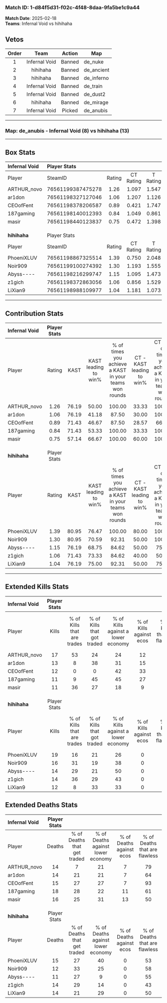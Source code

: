 ### Match ID: 1-d84f5d31-f02c-4f48-8daa-9fa5be1c9a44  
**Match Date**: 2025-02-18  
**Teams**: Infernal Void vs hihihaha  

## Vetos  

| Order | Team | Action | Map |
| :---: | :--: | :----: | --- |
| 1 | Infernal Void | Banned | de_nuke |
| 2 | hihihaha | Banned | de_ancient |
| 3 | hihihaha | Banned | de_inferno |
| 4 | Infernal Void | Banned | de_train |
| 5 | Infernal Void | Banned | de_dust2 |
| 6 | hihihaha | Banned | de_mirage |
| 7 | Infernal Void | Picked | de_anubis |

---  

### **Map**: de_anubis - Infernal Void (8) vs hihihaha (13)  
---  

## Box Stats  

| **Infernal Void** | Player Stats      |        |           |          |       |      |       |         |        |      |     |
| :- | :- | :-: | :-: | :-: | :-: | :-: | :-: | :-: | :-: | :-: | :-: |
| Player            | SteamID           | Rating | CT Rating | T Rating | KAST  | ADR  | Kills | Assists | Deaths | K/D  | HS% |
| ARTHUR_novo       | 76561199387475278 |  1.26  |   1.097   |  1.547   | 76.19 | 90.1 |  17   |    3    |   14   | 1.21 | 47  |
| ar1don            | 76561198327127046 |  1.06  |   1.207   |  1.126   | 76.19 | 73.6 |  13   |    6    |   14   | 0.93 | 38  |
| CEOofFent         | 76561198378206587 |  0.89  |   0.421   |  1.747   | 71.43 | 55.4 |  12   |    3    |   15   | 0.80 | 33  |
| 187gaming         | 76561198140012393 |  0.84  |   1.049   |  0.861   | 71.43 | 71.2 |  11   |    7    |   18   | 0.61 | 54  |
| masir             | 76561198440123837 |  0.75  |   0.472   |  1.398   | 57.14 | 66.9 |  11   |    3    |   16   | 0.69 | 63  |
|                   |                   |        |           |          |       |      |       |         |        |      |     |
|                   |                   |        |           |          |       |      |       |         |        |      |     |
|                   |                   |        |           |          |       |      |       |         |        |      |     |
| **hihihaha**      | Player Stats      |        |           |          |       |      |       |         |        |      |     |
| Player            | SteamID           | Rating | CT Rating | T Rating | KAST  | ADR  | Kills | Assists | Deaths | K/D  | HS% |
| PhoeniXLUV        | 76561198867325514 |  1.39  |   0.750   |  2.048   | 80.95 | 90.3 |  19   |   10    |   15   | 1.27 | 52  |
| Noir909           | 76561199100274392 |  1.30  |   1.193   |  1.555   | 80.95 | 82.3 |  16   |    6    |   12   | 1.33 | 56  |
| Abyss----         | 76561198216299747 |  1.15  |   1.095   |  1.473   | 76.19 | 66.4 |  14   |    5    |   11   | 1.27 | 35  |
| z1gich            | 76561198372863056 |  1.06  |   0.856   |  1.529   | 71.43 | 74.1 |  14   |    3    |   14   | 1.00 | 50  |
| LiXian9           | 76561198988109977 |  1.04  |   1.181   |  1.073   | 76.19 | 80.7 |  12   |    6    |   14   | 0.86 | 66  |
---  

## Contribution Stats  

| **Infernal Void** | Player Stats |       |                      |                                                        |                           |                                                             |                          |                                                            |
| :- | :-: | :-: | :-: | :-: | :-: | :-: | :-: | :-: |
| Player            |    Rating    | KAST  | KAST leading to win% | % of times you achieve a KAST in your teams won rounds | CT - KAST leading to win% | CT - % of times you achieve a KAST in your teams won rounds | T - KAST leading to win% | T - % of times you achieve a KAST in your teams won rounds |
| ARTHUR_novo       |     1.26     | 76.19 |        50.00         |                         100.00                         |           33.33           |                           100.00                            |          71.43           |                           100.00                           |
| ar1don            |     1.06     | 76.19 |        41.18         |                         87.50                          |           30.00           |                           100.00                            |          57.14           |                           80.00                            |
| CEOofFent         |     0.89     | 71.43 |        46.67         |                         87.50                          |           28.57           |                            66.67                            |          62.50           |                           100.00                           |
| 187gaming         |     0.84     | 71.43 |        53.33         |                         100.00                         |           33.33           |                           100.00                            |          83.33           |                           100.00                           |
| masir             |     0.75     | 57.14 |        66.67         |                         100.00                         |           60.00           |                           100.00                            |          71.43           |                           100.00                           |
|                   |              |       |                      |                                                        |                           |                                                             |                          |                                                            |
|                   |              |       |                      |                                                        |                           |                                                             |                          |                                                            |
|                   |              |       |                      |                                                        |                           |                                                             |                          |                                                            |
| **hihihaha**      | Player Stats |       |                      |                                                        |                           |                                                             |                          |                                                            |
| Player            |    Rating    | KAST  | KAST leading to win% | % of times you achieve a KAST in your teams won rounds | CT - KAST leading to win% | CT - % of times you achieve a KAST in your teams won rounds | T - KAST leading to win% | T - % of times you achieve a KAST in your teams won rounds |
| PhoeniXLUV        |     1.39     | 80.95 |        76.47         |                         100.00                         |           80.00           |                           100.00                            |          75.00           |                           100.00                           |
| Noir909           |     1.30     | 80.95 |        70.59         |                         92.31                          |           50.00           |                           100.00                            |          88.89           |                           88.89                            |
| Abyss----         |     1.15     | 76.19 |        68.75         |                         84.62                          |           50.00           |                            75.00                            |          80.00           |                           88.89                            |
| z1gich            |     1.06     | 71.43 |        73.33         |                         84.62                          |           40.00           |                            50.00                            |          90.00           |                           100.00                           |
| LiXian9           |     1.04     | 76.19 |        75.00         |                         92.31                          |           50.00           |                            75.00                            |          90.00           |                           100.00                           |
---  

## Extended Kills Stats  

| **Infernal Void** | Player Stats |                            |                            |                                    |                         |                              |                                 |                                       |                    |           |
| :- | :-: | :-: | :-: | :-: | :-: | :-: | :-: | :-: | :-: | :-: |
| Player            |    Kills     | % of Kills that are trades | % of Kills that got traded | % of Kills against a lower economy | % of Kills against ecos | % of Kills that are flawless | % of Kills that are close duels | % of Kills that are assisted by flash | Pistol Round Kills | AWP Kills |
| ARTHUR_novo       |      17      |             53             |             24             |                 24                 |           12            |              53              |               18                |                  12                   |         2          |     0     |
| ar1don            |      13      |             8              |             38             |                 31                 |           15            |              38              |                8                |                   0                   |         1          |     0     |
| CEOofFent         |      12      |             0              |             0              |                 42                 |           33            |              67              |                8                |                   0                   |         1          |     3     |
| 187gaming         |      11      |             9              |             45             |                 45                 |           27            |              45              |                9                |                   0                   |         1          |     0     |
| masir             |      11      |             36             |             27             |                 18                 |            9            |              45              |                0                |                  18                   |         2          |     0     |
|                   |              |                            |                            |                                    |                         |                              |                                 |                                       |                    |           |
|                   |              |                            |                            |                                    |                         |                              |                                 |                                       |                    |           |
|                   |              |                            |                            |                                    |                         |                              |                                 |                                       |                    |           |
| **hihihaha**      | Player Stats |                            |                            |                                    |                         |                              |                                 |                                       |                    |           |
| Player            |    Kills     | % of Kills that are trades | % of Kills that got traded | % of Kills against a lower economy | % of Kills against ecos | % of Kills that are flawless | % of Kills that are close duels | % of Kills that are assisted by flash | Pistol Round Kills | AWP Kills |
| PhoeniXLUV        |      19      |             16             |             21             |                 26                 |            0            |              79              |                0                |                   0                   |         2          |     0     |
| Noir909           |      16      |             31             |             19             |                 38                 |            0            |              69              |                6                |                  13                   |         2          |     0     |
| Abyss----         |      14      |             29             |             21             |                 50                 |            0            |              71              |                7                |                   0                   |         1          |     6     |
| z1gich            |      14      |             36             |             29             |                 43                 |            0            |              79              |               14                |                   0                   |         2          |     0     |
| LiXian9           |      12      |             8              |             33             |                 33                 |            0            |              67              |                0                |                   8                   |         0          |     0     |
## Extended Deaths Stats  

| **Infernal Void** | Player Stats |                             |                                   |                          |                               |                            |                           |               |
| :- | :-: | :-: | :-: | :-: | :-: | :-: | :-: | :-: |
| Player            |    Deaths    | % of Deaths that get traded | % of Deaths against lower economy | % of Deaths against ecos | % of Deaths that are flawless | % of Deaths that are close | % of Deaths while blinded | Deaths to AWP |
| ARTHUR_novo       |      14      |              7              |                21                 |            7             |              79               |             7              |             7             |       0       |
| ar1don            |      14      |             21              |                21                 |            7             |              64               |             7              |             7             |       2       |
| CEOofFent         |      15      |             27              |                27                 |            7             |              93               |             0              |             0             |       1       |
| 187gaming         |      18      |             28              |                22                 |            11            |              61               |             6              |             6             |       2       |
| masir             |      16      |             25              |                31                 |            13            |              50               |             6              |             0             |       1       |
|                   |              |                             |                                   |                          |                               |                            |                           |               |
|                   |              |                             |                                   |                          |                               |                            |                           |               |
|                   |              |                             |                                   |                          |                               |                            |                           |               |
| **hihihaha**      | Player Stats |                             |                                   |                          |                               |                            |                           |               |
| Player            |    Deaths    | % of Deaths that get traded | % of Deaths against lower economy | % of Deaths against ecos | % of Deaths that are flawless | % of Deaths that are close | % of Deaths while blinded | Deaths to AWP |
| PhoeniXLUV        |      15      |             27              |                40                 |            0             |              53               |             0              |             0             |       0       |
| Noir909           |      12      |             33              |                25                 |            0             |              58               |             8              |             8             |       1       |
| Abyss----         |      11      |             27              |                 9                 |            0             |              55               |             18             |             9             |       1       |
| z1gich            |      14      |             29              |                14                 |            0             |              43               |             14             |             7             |       1       |
| LiXian9           |      14      |             21              |                29                 |            0             |              50               |             7              |             7             |       0       |
